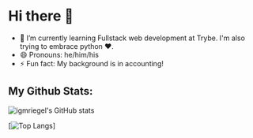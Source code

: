 # Hi there 👋

- 🌱 I’m currently learning Fullstack web development at Trybe. I'm also trying to embrace python :heart:.
- 😄 Pronouns: he/him/his
- ⚡ Fun fact: My background is in accounting!

## My Github Stats:

![igmriegel's GitHub stats](https://github-readme-stats.vercel.app/api?username=igmriegel&count_private=true)

[![Top Langs](https://github-readme-stats.vercel.app/api/top-langs/?username=igmriegel)]
